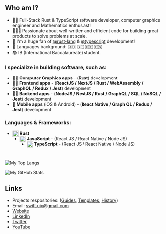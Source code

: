 ## Who am I?
- 👨‍💻 Full-Stack Rust & TypeScript software developer, computer graphics engineer and Mathematics enthusiast!
- 👷🏻‍♂️ Passionate about well-written and efficient code for building great products to solve problems at scale.
- 🤩 I'm a huge fan of [@rust-lang](https://www.rust-lang.org/) & [@typescript](https://www.typescriptlang.org/) development!
- 📖 Languages background: 🇷🇺 🇬🇧 🇩🇪 🇪🇸 
- 📚 IB (International Baccalaureate) student.

### I specialize in building software, such as:
- 👨‍🔬  **Computer Graphics apps** - (**Rust**) development
-  👨‍💻  **Frontend apps** - (**ReactJS / NextJS / Rust / WebAssembly / GraphQL / Redux / Jest**) development
- 🦸‍♂️  **Backend apps** - (**NodeJS / NestJS / Rust / GraphQL / SQL / NoSQL / Jest**) development
- 📱 **Mobile apps** (iOS & Android) - (**React Native / Graph QL / Redux / Jest**) development

### Languages & Frameworks:
- **Rust** <img align="left" alt="javascript" width="20px" src="https://cdn.jsdelivr.net/npm/simple-icons@3.13.0/icons/rust.svg"/>
- **JavaScript** <img align="left" alt="javascript" width="20px" src="https://cdn.jsdelivr.net/npm/simple-icons@v3/icons/javascript.svg"/> - (React JS / React Native / Node JS)
- **TypeScript** <img align="left" alt="javascript" width="20px" src="https://cdn.jsdelivr.net/npm/simple-icons@v3/icons/typescript.svg"/> - (React JS / React Native / Node JS)

<br/>

![My Top Langs](https://github-readme-stats.vercel.app/api/top-langs/?username=artem711&layout=compact&title_color=88C0D0&text_color=5E81AC&icon_color=8FBCBB&bg_color=2E3440)

![My GitHub Stats](https://github-readme-stats.vercel.app/api?username=artem711&show_icons=true&title_color=88C0D0&text_color=5E81AC&icon_color=8FBCBB&bg_color=2E3440)


## Links
- Projects respositories: ([Guides](https://github.com/artem711-guides), [Templates](https://github.com/artem711-templates), [History](https://github.com/artem711-history))
- Email: swift.uix@gmail.com
- [Website](https://myportfolio-dev.web.app/)
- [LinkedIn](https://www.linkedin.com/in/artem77/)
- [Twitter](https://twitter.com/Artem66063023)
- [YouTube](https://www.youtube.com/channel/UC2Q2qLKUSXfPS_mxrtqvixA)
